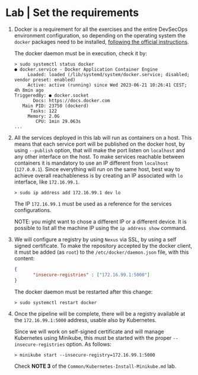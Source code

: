# Lab | Set the requirements

1. Docker is a requirement for all the exercises and the entire DevSecOps
   environment configuration, so depending on the operating system the `docker`
   packages need to be installed, [following the official instructions](https://docs.docker.com/engine/install/).

   The docker daemon must be in execution, check it by:

   ```console
   > sudo systemctl status docker
   ● docker.service - Docker Application Container Engine
        Loaded: loaded (/lib/systemd/system/docker.service; disabled; vendor preset: enabled)
        Active: active (running) since Wed 2023-06-21 10:26:41 CEST; 4h 8min ago
   TriggeredBy: ● docker.socket
          Docs: https://docs.docker.com
      Main PID: 23750 (dockerd)
         Tasks: 122
        Memory: 2.0G
           CPU: 1min 29.063s
   ...
   ```

2. All the services deployed in this lab will run as containers on a host.
   This means that each service port will be published on the docker host, by
   using `--publish` option, that will make the port listen on `localhost` and
   any other interface on the host.
   To make services reachable between containers it is mandatory to use an IP
   different from `localhost` (`127.0.0.1`).
   Since everything will run on the same host, best way to achieve overall
   reachableness is by creating an IP associated with `lo` interface, like
   `172.16.99.1`.

   ```console
   > sudo ip address add 172.16.99.1 dev lo
   ```

   The IP `172.16.99.1` must be used as a reference for the services
   configurations.

   NOTE: you might want to chose a different IP or a different device. It is
   possible to list all the machine IP using the `ip address show` command.

3. We will configure a registry by using `Nexus` via SSL, by using a self signed
   certificate. To make the repository accepted by the docker client, it must be
   added (as `root`) to the `/etc/docker/daemon.json` file, with this content:

   ```json
   {
          "insecure-registries" : ["172.16.99.1:5000"]
   }
   ```

   The docker daemon must be restarted after this change:

   ```console
   > sudo systemctl restart docker
   ```

4. Once the pipeline will be complete, there will be a registry available at the
   `172.16.99.1:5000` address, usable also by Kubernetes.

   Since we will work on self-signed certificate and will manage Kubernetes
   using Minikube, this must be started with the proper `--insecure-registries`
   option.
   As follows:

   ```console
   > minikube start --insecure-registry=172.16.99.1:5000
   ```

   Check **NOTE 3** of the `Common/Kubernetes-Install-Minikube.md` lab.
